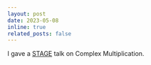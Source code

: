 ```yaml
---
layout: post
date: 2023-05-08
inline: true
related_posts: false
---
```


I gave a [STAGE](https://math.mit.edu/nt/index_stage) talk on Complex Multiplication.
